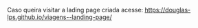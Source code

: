 Caso queira visitar a lading page criada acesse: https://douglas-lps.github.io/viagens--landing-page/
